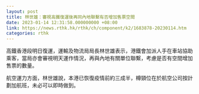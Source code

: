 ```yaml
---
layout: post
title: 林世雄：審視高鐵復運後再同內地聯繫有否增加售票空間
date: 2023-01-14 12:31:58.000000000 +08:00
link: https://news.rthk.hk/rthk/ch/component/k2/1683878-20230114.htm
categories: rthk
---
```


高鐵香港段明日復運，運輸及物流局局長林世雄表示，港鐵會加派人手在車站協助乘客，當局亦會審視明天運作情況，再與內地有關單位聯繫，考慮是否有空間增加售票的數量。

航空運力方面，林世雄說，本港已恢復疫情前約三成半，樽頸位在於航空公司按計劃加航班，未必可以即時做到。
